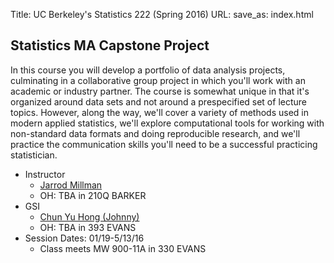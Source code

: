 Title: UC Berkeley's Statistics 222 (Spring 2016)
URL: 
save_as: index.html

## Statistics MA Capstone Project

In this course you will develop a portfolio of data analysis projects,
culminating in a collaborative group project in which you'll work with an
academic or industry partner. The course is somewhat unique in that it's
organized around data sets and not around a prespecified set of lecture topics.
However, along the way, we'll cover a variety of methods used in modern applied
statistics, we'll explore computational tools for working with non-standard
data formats and doing reproducible research, and we'll practice the
communication skills you'll need to be a successful practicing statistician.

* Instructor
    * [Jarrod Millman](http://www.jarrodmillman.com)
    * OH: TBA in 210Q BARKER
* GSI
    * [Chun Yu Hong (Johnny)](http://jcyhong.github.io)
    * OH: TBA in 393 EVANS
* Session Dates: 01/19-5/13/16
    * Class meets MW 900-11A in 330 EVANS
